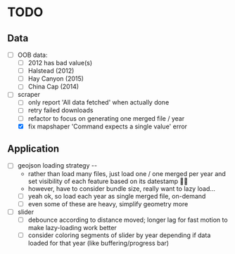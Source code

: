 # TODO

## Data

- [ ] OOB data:
  - [ ] 2012 has bad value(s)
  - [ ] Halstead (2012)
  - [ ] Hay Canyon (2015)
  - [ ] China Cap (2014)
- [ ] scraper
  - [ ] only report 'All data fetched' when actually done
  - [ ] retry failed downloads
  - [ ] refactor to focus on generating one merged file / year
  - [x] fix mapshaper 'Command expects a single value' error

## Application

- [ ] geojson loading strategy --
  - rather than load many files, just load one / one merged per year
    and set visibility of each feature based on its datestamp 🤦‍♀️
  - however, have to consider bundle size, really want to lazy load...
  - [ ] yeah ok, so load each year as single merged file, on-demand
  - [ ] even some of these are heavy, simplify geometry more
- [ ] slider
  - [ ] debounce according to distance moved; longer lag for fast motion to make lazy-loading work better
  - [ ] consider coloring segments of slider by year depending if data loaded for that year (like buffering/progress bar)
